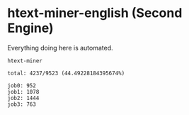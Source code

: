 # htext-miner-english (Second Engine)

Everything doing here is automated.

```
htext-miner

total: 4237/9523 (44.49228184395674%)

job0: 952
job1: 1078
job2: 1444
job3: 763
```